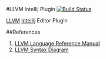 #LLVM Intellij Plugin [![Build Status](https://travis-ci.org/snefru/vypa.svg?branch=master)](https://travis-ci.org/snefru/vypa)

[LLVM](http://llvm.org) [Intellij](http://www.jetbrains.org/pages/viewpage.action?pageId=983889) Editor Plugin

##References
1. [LLVM Language Reference Manual](http://llvm.org/docs/LangRef.html)
2. [LLVM Syntax Diagram](http://snefru.github.io/io.alef.llvm/syntax-diagrams.xhtml)